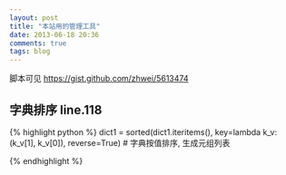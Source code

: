 ```yaml
---
layout: post
title: "本站用的管理工具"
date: 2013-06-18 20:36
comments: true
tags: blog
---
```


脚本可见 https://gist.github.com/zhwei/5613474  

## 字典排序 line.118

{% highlight python %}
dict1 = sorted(dict1.iteritems(),
    key=lambda k_v: (k_v[1], k_v[0]),
    reverse=True)  # 字典按值排序, 生成元组列表

{% endhighlight %}
